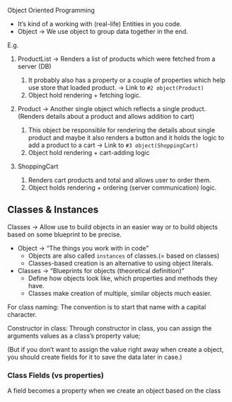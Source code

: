 Object Oriented Programming

- It’s kind of a working with (real-life) Entities in you code.
- Object → We use object to group data together in the end.

E.g.

1. ProductList → Renders a list of products which were fetched from a server (DB)
    1. It probably also has a property or a couple of properties which help use store that loaded product. → Link to `#2 object(Product)`
    2. Object hold rendering + fetching logic.
    
2. Product → Another single object which reflects a single product. (Renders details about a product and allows addition to cart)
    1. This object be responsible for rendering the details about single product and maybe it also renders a button and it holds the logic to add a product to a cart → Link to `#3 object(ShoppingCart)`
    2. Object hold rendering + cart-adding logic

1. ShoppingCart
    1. Renders cart products and total and allows user to order them.
    2. Object holds rendering + ordering (server communication) logic.


## Classes & Instances

Classes → Allow use to build objects in an easier way or to build objects based on some blueprint to be precise.

- Object → “The things you work with in code”
    - Objects are also called `instances` of classes.(= based on classes)
    - Classes-based creation is an alternative to using object literals.
- Classes → “Blueprints for objects (theoretical definition)”
    - Define how objects look like, which properties and methods they have.
    - Classes make creation of multiple, similar objects much easier.


For class naming: The convention is to start that name with a capital character.

Constructor in class: Through constructor in class, you can assign the arguments values as a class’s property value;

(But if you don’t want to assign the value right away when create a object, you should create fields for it to save the data later in case.)


### Class Fields (vs properties)
A field becomes a property when we create an object based on the class